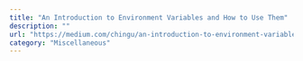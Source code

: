 ```yaml
---
title: "An Introduction to Environment Variables and How to Use Them"
description: ""
url: "https://medium.com/chingu/an-introduction-to-environment-variables-and-how-to-use-them-f602f66d15fa"
category: "Miscellaneous"
---
```

